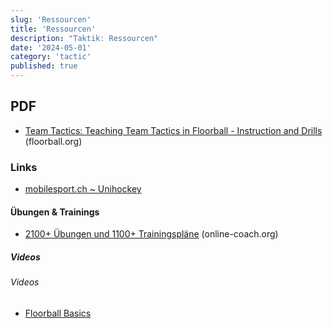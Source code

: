 ```yaml
---
slug: 'Ressourcen'
title: 'Ressourcen'
description: "Taktik: Ressourcen"
date: '2024-05-01'
category: 'tactic'
published: true
---
```


<script>
  import Rating from '$lib/md-components/rating.svelte'
  import BoardImg from '$lib/md-components/BoardImg.svelte'
  import YT from '$lib/components/icons/YT.svelte'
</script>

## PDF

- [Team Tactics: Teaching Team Tactics in Floorball - Instruction and Drills](http://www.floorball.org/materiaalit/teamtactics_www.pdf) (floorball.org)

### Links

- [mobilesport.ch ~ Unihockey](https://www.mobilesport.ch/filter/#m:1;t:186)

#### Übungen & Trainings

- [2100+ Übungen und 1100+ Trainingspläne](https://online-coach.org/exercises/search?exercise_title=&exercise_topic=&exercise_opponent%5B%5D=&exercise_opponent%5B%5D=&sorting=&sorting_type=0&video_comment=0&language=1&user=&exercise_type=1&limit=50#result) (online-coach.org)

##### Videos

###### Videos

- [<YT/> Floorball Basics](https://www.youtube.com/@FloorballBasics/playlists) 
